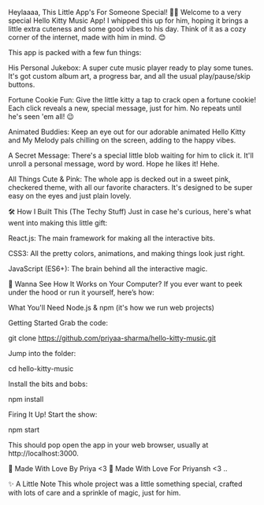 Heylaaaa, This Little App's For Someone Special! 💖🎶
Welcome to a very special Hello Kitty Music App! I whipped this up for him, hoping it brings a little extra cuteness and some good vibes to his day. Think of it as a cozy corner of the internet, made with him in mind. 😊


This app is packed with a few fun things:

His Personal Jukebox: A super cute music player ready to play some tunes. It's got custom album art, a progress bar, and all the usual play/pause/skip buttons.

Fortune Cookie Fun: Give the little kitty a tap to crack open a fortune cookie! Each click reveals a new, special message, just for him. No repeats until he's seen 'em all! 😉

Animated Buddies: Keep an eye out for our adorable animated Hello Kitty and My Melody pals chilling on the screen, adding to the happy vibes.

A Secret Message: There's a special little blob waiting for him to click it. It'll unroll a personal message, word by word. Hope he likes it! Hehe.

All Things Cute & Pink: The whole app is decked out in a sweet pink, checkered theme, with all our favorite characters. It's designed to be super easy on the eyes and just plain lovely.


🛠️ How I Built This (The Techy Stuff)
Just in case he's curious, here's what went into making this little gift:

React.js: The main framework for making all the interactive bits.

CSS3: All the pretty colors, animations, and making things look just right.

JavaScript (ES6+): The brain behind all the interactive magic.

🚀 Wanna See How It Works on Your Computer?
If you ever want to peek under the hood or run it yourself, here’s how:

What You'll Need
Node.js & npm (it's how we run web projects)

Getting Started
Grab the code:

git clone https://github.com/priyaa-sharma/hello-kitty-music.git

Jump into the folder:

cd hello-kitty-music

Install the bits and bobs:

npm install

Firing It Up!
Start the show:

npm start

This should pop open the app in your web browser, usually at http://localhost:3000.

💖 Made With Love By
Priya <3 
💖 Made With Love For
Priyansh <3
..

✨ A Little Note
This whole project was a little something special, crafted with lots of care and a sprinkle of magic, just for him. 
